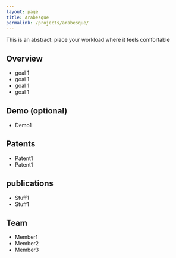```yaml
---
layout: page
title: Arabesque
permalink: /projects/arabesque/
---
```


This is an abstract: place your workload where it feels comfortable

## Overview
- goal 1
- goal 1
- goal 1
- goal 1

## Demo (optional)
- Demo1

## Patents
- Patent1
- Patent1

## publications
- Stuff1
- Stuff1

## Team
- Member1
- Member2
- Member3
